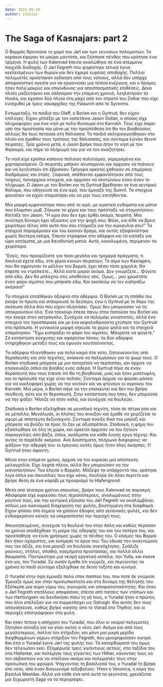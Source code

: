 ```yaml
---
date: 2021-05-20
author: sfakias
---
```

# The Saga of Kasnajars: part 2

Ο Βορράς θρηνούσε το χαμό του Jarl και των γενναίων πολεμιστών. Τα κοράκια έφεραν τα μαύρα μαντάτα, και ξέσπασε πένθος που κράτησε ένα τρίμηνο. Η φυλή των Kalenvad έπειτα αναλώθηκε σε ένα ατέρμονο παιχνίδι διαδοχής. Ο Jarl Fegreth που ψηφίστηκε τελικά έγινε κεκλεισμένων των θυρών και δεν έχαιρε ευρείας αποδοχής. Πολλοί πολεμιστές ορκίστηκαν εκδίκηση από τους νότιους, αλλά δεν υπήρχε αποφασιστική ηγεσία για να οργανώσει μια τέτοια ενέργεια, και ο δρόμος ήταν πολύ μακρύς και επικίνδυνος για αποσπασματικές επιθέσεις. Δέκα πλοία μαζεύτηκαν και σάλπαραν την επόμενη χρονιά, λεηλάτησαν τα Hooks, και έχασαν δύο πλοία στη μάχη από τον στρατό του Zolkar που είχε ενισχυθεί με τρεις ναυαρχίδες της Palaurim από το Syvorms.

Εντωμεταξύ, τα παιδιά του Olaff, ο Borlen και η Gyrtrud, δεν είχαν επιλογές. Είχαν μπλέξει με τον καπετάνιο Jason Gollan, ο οποίος είχε πληροφορίες για ένα νησί με πολύ θυσαυρό στο Karrokh. Τους είχε πάρει υπό την προστασία του μόνο με την προϋπόθεση ότι θα τον βοηθούσαν, αλλιώς θα τους πετούσε στη θάλασσα. Τα παιδιά σκληραγωγήθηκαν στο πλοίο και έμαθαν τους τρόπους της θάλασσας, και σύντομα έγιναν δεινοί πειρατές. Τρία χρόνια μετά, ο Jason βρήκε ποιο ήταν το νησί με τον θησαυρό, και πήρε το πλήρωμά του για να τον αναζητήσει.  

Το νησί είχε ερείπια κάποιου παλαιού πολιτισμού, γκρεμισμένα και χορταριασμένα. Οι πειρατές μπήκαν ανυπομονοι και άρχισαν να πιάνουν και να λεηλατούν ότι έβρισκαν. Γρήγορα αρκετοί χάθηκαν σε επιμέρους διαδρόμους και στοές. Ξαφνικά, απέθαντοι εμφανίστηκαν από τους τοίχους, πανάρχαια στοιχειά, και άρχισαν να σκοτώνουν έναν-έναν το πλήρωμα. Ο Jason με τον Borlen και τη Gyrtrud βρέθηκαν σε ένα κεντρικό θάλαμο, που οδηγούσε σε ένα ιερό, που έμοιαζε της Sumril. Τα στοιχειά φαινόταν να είχαν σταματήσει και να μην τους επιτήθονται.

Μια μορφή εμφανίστηκε πίσω από το ιερό, με ιερατικά ενδύματα και μάτια που έλαμπαν μωβ. Σήκωσε τα χέρια και τους πρόσταξε να σταματήσουν. Κοίταξε τον Jason. "Η ώρα σου δεν έχει έρθει ακόμα, πειρατή. Μια ανώτερη δύναμη έχει αξιώσεις για την ψυχή σου: Φύγε, και είθε να βρεις χειρότερο τέλος από αυτό που σου ετοίμαζα για την ιεροσυλία σου!" Τα στοιχειά παραμέρισαν και του έκαναν δρόμο, και αυτός εξαφανίστηκε χωρίς δεύτερη σκέψη. Έπειτα στράφηκε στα αδέρφια και τα κοίταξε για ώρα κατάματα, με μια διεισδυτική ματιά. Αυτά, κοκαλωμένα, περίμεναν τα χειρότερα.  

"Εσείς, που προορίζεστε για τόσο μεγάλα και τρομερά πράγματα, τι δουλειά έχετε εδω, στα χέρια κοινών πειρατών; To αίμα των Kasnajars, που θα σφραγίσει το μέλλον του βορρά, έχει πέσει τόσο χαμηλά; Θα έπρεπε να ντρέπεστε... Αλλά είστε μικροί ακόμα. Δεν γνωρίζετε... Φύγετε από εδώ. Δεν θα μπλεχτώ στις υποθέσεις σας. Όμως... μου χρωστάτε έναν φόρο αίματος που μπήκατε εδώ. Και σκοπεύω να τον εισπράξω ακέραιο!"  

Τα στοιχειά επιτέθηκαν άξαφνα στα αδέρφια. Ο Borlen με τη σπάθα του έκοψε το πρώτο και απέκρουσε το δεύτερο, ενώ η Gyrtrud με το δόρυ της σκότωσε άλλα δύο που είχαν πλησιάσει. Όμως δεν μπορούσαν να τα αποκρούσουν όλα. Ένα τσεκούρι έπεσε πάνω στην πατούσα του Borlen και την έκοψε στον αστράγαλο. Συνέχισε να πολεμάει γονατιστός, αλλά ένα στοιχειό τον προσπέρασε και με ένα κεφαλοθραύστη χτύπησε την Gyrtrud στο πρόσωπο. Η γυναικεία μορφή σήκωσε τα χέρια ψηλά και τα στοιχειά σταμάτησαν. "Έχω εισπράξει το φόρο του αίματος. Μπορείτε να φύγετε." Σε κατάσταση σύγχυσης και αφόρητου πόνου, τα δύο αδέρφια στηρίχθηκαν μεταξύ τους και έφυγαν κουτσαίνοντας.

Τα αδέρφια πλανήθηκαν για πολύ καιρό στο νότο, ζητιανεύοντας από θεραπευτές και από τεχνίτες, ανίκανα να πολεμήσουν για το ψωμί τους. Ο Borlen σταδιακά μπόρεσε με μια πατερίτσα να περπατάει, και άρχισε να επισκευάζει όπλα σα βοηθός ενός σιδερά. Η Gyrtrud πήγε σε έναν θεραπευτή που τους έπεισε ότι θα τη βοηθούσε, μιας και ήταν μισότυφλη, και το πρόσωπό της είχε γίνει πολτός: Σύντομα άρχισε να φοράει μάσκα για να κυκλοφορεί χωρίς να την κοιτούν και να φτύνουν οι αγροίκοι του Karrokh. Μια μέρα, ο Borlen πήγε να την επισκευτεί και δεν την βρήκε πουθενά, ούτε και το θεραπευτή. Στην κατάσταση που ήταν, δεν μπορούσε να την ψάξει: Ήλπιζε να ήταν καλά, και συνέχισε να δουλεύει.

Σταδιακά ο Borlen εξελίχθηκε σε μοναδικό τεχνίτη, τόσο σε πέτρα όσο και σε μέταλλο. Μεγάλωσε, οι πλάτες του άνοιξαν και έμαθε να χειρίζεται το σφυρί με απίστευτη δεξιοτεχνία. Σύντομα άνοιξε δικό του μαγαζί και μπόρεσε να βγάζει τα προς το ζην με αξιοπρέπεια. Σταδιακά, η φήμη του εξαπλώθηκε σε όλη τη χώρα, και αρκετοί άρχισαν να του ζητούν παραγγελίες από βάζα, όπλα, αγάλματα και κάθε λογής έργο τέχνης: Και αυτός το παρέδιδε ακέραιο. Ανά διαστήματα, πλήρωνε διάφορους να ψάξουν την αδερφή του: οι έρευνες αυτές όμως ήταν όλες άκαρπες. Η Gyrtrud ήταν άφαντη.  

Μέσα στον επόμενο χρόνο, άρχισε να τον κυριεύει μια απίστευτη μελαγχολία. Είχε λεφτά πλέον, αλλά δεν μπορούσαν να τον ικανοποιήσουν. Του έλειπε ο Βορράς. Μάζεψε τα υπάρχοντά του, κράτησε λίγα όπλα και πανοπλίες που είχε κάνει, πούλησε ότι ήταν περιττό και βρήκε θέση σε ένα καράβι με προορισμό το Hlafengrond.  

Μετά από τέσσερα χρόνια απουσίας, βρήκε τους Kalenvad σε παρακμή. Αδιαφορία είχε κυριεύσει τους περισσότερους, αναλωμένους στην ρουτίνα τους, και την κεντρική εξουσία του Jarl Fegreth να αναλαμβάνει απλώς μια οικονομική διαχείρηση της φυλής, βουτηγμένη στη διαφθορά. Είχαν φτάσει στο σημείο να χάσουν έδαφος από γειτονικές φυλές, και δεν ενδιαφερόταν κανείς να υπερασπιστεί την περιοχή τους.

Απογοητευμένος, συνέχισε τη δουλειά του στην πόλη και καθώς πέρασαν τα χρόνια αποδέχθηκε τη μοίρα της αδερφής του και του πατέρα του, και προσπάθησε να είναι χρήσιμος χωρίς το πένθος του. Ο κόσμος του Βορρά δεν ήταν αχάριστος, και εκτίμησε το έργο του: Του έδωσε την αναγνώριση που του άξιζε, και ένα μαγαζί να δουλεύει ανενόχλητος. Σκάλιζε ρούνους, στήλες, σπαθιά, κοσμήματα προστασίας, και πολλά άλλα θαυμαστά. Παντρεύτηκε μια νεαρή εργατική κοπέλα, την Yulla, και έκανε ένα γιο, τον Yuradal. Σε αυτόν έμαθε ότι γνώριζε, και περνώντας τα χρόνια το παιδί σύντομα εξελίχθηκε σε δεινό τοξότη και κυνηγό.  

Ο Yuradal στην όψη έμοιαζε πολύ στον παππού του, που ποτέ δε γνώρισε. Έμοιαζε όμως και στην προσωπικότητα και στη δύναμη της θέλησής του. Εξέπεμπε μια αύρα γύρω του, σιγουριάς και αποφασιστικότητας. Και όταν ο Jarl Fegreth επιτέλους αποφάσισε, έπειτα από πιέσεις των ντόπιων και των Hartsvigsen να διεκδικήσει πίσω τη γή τους, ο Yuradal ήταν ο πρώτος που όλοι επέλεξαν για να συμμετάσχει ως Galnagh. Και αυτός δεν τους απογοήτευσε, καθώς βγήκε νικητής από το Volrad στο Thylhor, και οι περιοχές επίστράφηκαν στη φυλή.

Και ήταν τέτοια η απήχηση του Yuradal, που όλοι οι νεαροί πολεμιστές ζήτησαν σύναξη για να γίνει αυτός ο νέος Jarl. Ακόμα και από τους μεγαλύτερους, πολλοί τον στήριξαν, και μόνο μια μικρή μερίδα διεφθαρμένων γέρων στήριξαν τον Fegreth, που μειοψηφούσαν οικτρά. Και έτσι ο Yuradal έγινε Jarl της φυλής του. Τα κατορθώματά του όμως δεν τέλειωσαν εκεί. Εξημέρωσε τρεις γιγάντιους αετούς, στα ταξίδια του στα Hlafentar, και πολέμησε τους γίγαντες των Hither, κάνοντας τους να τον σεβαστούν και να στείλουν ακόμα και πολεμιστές τους στην προσωπική του φρουρά. Ψάχνοντας τη βασίλισσά του, ο Yuradal τη βρήκε στο νότο, από έναν διαγωνισμό τοξοβολίας: Ήταν η Veronica, η κόρη του βασιλιά Meeldas. Αλλά για κάθε ένα από αυτά τα γεγονότα, χρειάζεται μια ξεχωριστή Saga να τα περιγράψει.


